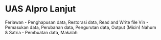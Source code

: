 # UAS Alpro Lanjut  
  
  Feriawan - Penghapusan data, Restorasi data, Read and Write file
  Vin - Pemasukan data, Perubahan data, Pengurutan data, Output (Micin)
  Nahum & Satria - Pembuatan data, Makalah
